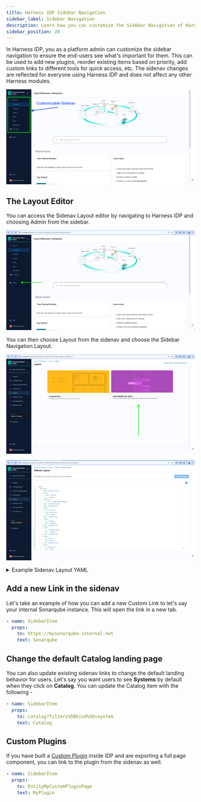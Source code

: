 ```yaml
---
title: Harness IDP Sidebar Navigation
sidebar_label: Sidebar Navigation
description: Learn how you can customize the Sidebar Navigation of Harness IDP
sidebar_position: 20
---
```


In Harness IDP, you as a platform admin can customize the sidebar navigation to ensure the end-users see what's important for them. This can be used to add new plugins, reorder existing items based on priority, add custom links to different tools for quick access, etc. The sidenav changes are reflected for everyone using Harness IDP and does not affect any other Harness modules.

![](./static/customizable-sidenav.png)

## The Layout Editor

You can access the Sidenav Layout editor by navigating to Harness IDP and choosing Admin from the sidebar.

![](./static/click-on-admin.png)

You can then choose Layout from the sidenav and choose the Sidebar Navigation Layout.

![](./static/click-on-layout.png)

![](./static/sidenav-layout-editor.png)

<details>
<summary>Example Sidenav Layout YAML</summary>

```yaml
page:
  children:
    - name: SidebarGroup
      props:
        label: Search
        to: /search
      children:
        - name: SidebarSearchModal
    - name: SidebarDivider
    - name: SidebarItem
      props:
        to: overview
        text: Home
    - name: SidebarItem
      props:
        to: catalog
        text: Catalog
    - name: SidebarItem
      props:
        to: create
        text: Workflows
    - name: SidebarItem
      props:
        to: docs
        text: Docs
    - name: SidebarItem
      props:
        to: api-docs
        text: APIs
    - name: SidebarItem
      props:
        to: catalog-import
        text: Register
    - name: SidebarDivider
```

</details>

## Add a new Link in the sidenav

Let's take an example of how you can add a new Custom Link to let's say your internal Sonarqube instance. This will open the link in a new tab.

```yaml
- name: SidebarItem
  props:
    to: https://mysonarqube.internal.net
    text: Sonarqube
```

## Change the default Catalog landing page

You can also update existing sidenav links to change the default landing behavior for users. Let's say you want users to see **Systems** by default when they click on **Catalog**. You can update the Catalog item with the following -

```yaml
- name: SidebarItem
  props:
    to: catalog?filters%5Bkind%5D=system
    text: Catalog
```

## Custom Plugins

If you have built a [Custom Plugin](../plugins/custom-plugins/overview.md) inside IDP and are exporting a full page component, you can link to the plugin from the sidenav as well.

```yaml
- name: SidebarItem
  props:
    to: EntityMyCustomPluginPage
    text: MyPlugin
```
